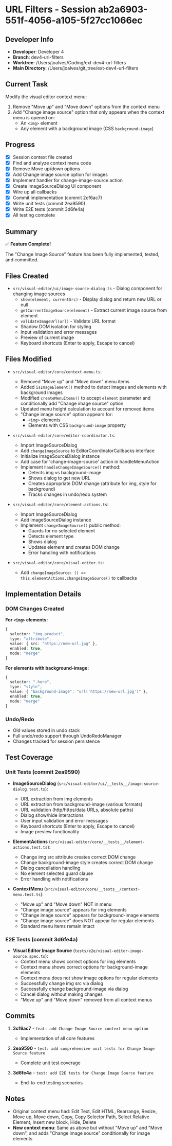 # URL Filters - Session ab2a6903-551f-4056-a105-5f27cc1066ec

## Developer Info
- **Developer**: Developer 4
- **Branch**: dev4-url-filters
- **Worktree**: /Users/joalves/Coding/ext-dev4-url-filters
- **Main Directory**: /Users/joalves/git_tree/ext-dev4-url-filters

## Current Task
Modify the visual editor context menu:
1. Remove "Move up" and "Move down" options from the context menu
2. Add "Change image source" option that only appears when the context menu is opened on:
   - An `<img>` element
   - Any element with a background image (CSS `background-image`)

## Progress
- [x] Session context file created
- [x] Find and analyze context menu code
- [x] Remove Move up/down options
- [x] Add Change image source option for images
- [x] Implement handler for change-image-source action
- [x] Create ImageSourceDialog UI component
- [x] Wire up all callbacks
- [x] Commit implementation (commit 2cf6ac7)
- [x] Write unit tests (commit 2ea9590)
- [x] Write E2E tests (commit 3d6fe4a)
- [x] All testing complete

## Summary

✅ **Feature Complete!**

The "Change Image Source" feature has been fully implemented, tested, and committed.

## Files Created
- `src/visual-editor/ui/image-source-dialog.ts` - Dialog component for changing image sources
  - `show(element, currentSrc)` - Display dialog and return new URL or null
  - `getCurrentImageSource(element)` - Extract current image source from element
  - `validateImageUrl(url)` - Validate URL format
  - Shadow DOM isolation for styling
  - Input validation and error messages
  - Preview of current image
  - Keyboard shortcuts (Enter to apply, Escape to cancel)

## Files Modified
- `src/visual-editor/core/context-menu.ts`:
  - Removed "Move up" and "Move down" menu items
  - Added `isImageElement()` method to detect images and elements with background images
  - Modified `createMenuItems()` to accept `element` parameter and conditionally add "Change image source" option
  - Updated menu height calculation to account for removed items
  - "Change image source" option appears for:
    - `<img>` elements
    - Elements with CSS `background-image` property

- `src/visual-editor/core/editor-coordinator.ts`:
  - Import ImageSourceDialog
  - Add `changeImageSource` to EditorCoordinatorCallbacks interface
  - Initialize imageSourceDialog instance
  - Add case for 'change-image-source' action in handleMenuAction
  - Implement `handleChangeImageSource()` method:
    - Detects img vs background-image
    - Shows dialog to get new URL
    - Creates appropriate DOM change (attribute for img, style for background)
    - Tracks changes in undo/redo system

- `src/visual-editor/core/element-actions.ts`:
  - Import ImageSourceDialog
  - Add imageSourceDialog instance
  - Implement `changeImageSource()` public method:
    - Guards for no selected element
    - Detects element type
    - Shows dialog
    - Updates element and creates DOM change
    - Error handling with notifications

- `src/visual-editor/core/visual-editor.ts`:
  - Add `changeImageSource: () => this.elementActions.changeImageSource()` to callbacks

## Implementation Details

### DOM Changes Created

**For `<img>` elements:**
```typescript
{
  selector: "img.product",
  type: "attribute",
  value: { src: "https://new-url.jpg" },
  enabled: true,
  mode: "merge"
}
```

**For elements with background-image:**
```typescript
{
  selector: ".hero",
  type: "style",
  value: { "background-image": "url('https://new-url.jpg')" },
  enabled: true,
  mode: "merge"
}
```

### Undo/Redo
- Old values stored in undo stack
- Full undo/redo support through UndoRedoManager
- Changes tracked for session persistence

## Test Coverage

### Unit Tests (commit 2ea9590)
- **ImageSourceDialog** (`src/visual-editor/ui/__tests__/image-source-dialog.test.ts`):
  - URL extraction from img elements
  - URL extraction from background-image (various formats)
  - URL validation (http/https/data URLs, absolute paths)
  - Dialog show/hide interactions
  - User input validation and error messages
  - Keyboard shortcuts (Enter to apply, Escape to cancel)
  - Image preview functionality

- **ElementActions** (`src/visual-editor/core/__tests__/element-actions.test.ts`):
  - Change img src attribute creates correct DOM change
  - Change background-image style creates correct DOM change
  - Dialog cancellation handling
  - No element selected guard clause
  - Error handling with notifications

- **ContextMenu** (`src/visual-editor/core/__tests__/context-menu.test.ts`):
  - "Move up" and "Move down" NOT in menu
  - "Change image source" appears for img elements
  - "Change image source" appears for background-image elements
  - "Change image source" does NOT appear for regular elements
  - Standard menu items remain intact

### E2E Tests (commit 3d6fe4a)
- **Visual Editor Image Source** (`tests/e2e/visual-editor-image-source.spec.ts`):
  - Context menu shows correct options for img elements
  - Context menu shows correct options for background-image elements
  - Context menu does not show image options for regular elements
  - Successfully change img src via dialog
  - Successfully change background-image via dialog
  - Cancel dialog without making changes
  - "Move up" and "Move down" removed from all context menus

## Commits
1. **2cf6ac7** - `feat: add Change Image Source context menu option`
   - Implementation of all core features

2. **2ea9590** - `test: add comprehensive unit tests for Change Image Source feature`
   - Complete unit test coverage

3. **3d6fe4a** - `test: add E2E tests for Change Image Source feature`
   - End-to-end testing scenarios

## Notes
- Original context menu had: Edit Text, Edit HTML, Rearrange, Resize, Move up, Move down, Copy, Copy Selector Path, Select Relative Element, Insert new block, Hide, Delete
- **New context menu**: Same as above but without "Move up" and "Move down", and adds "Change image source" conditionally for image elements
